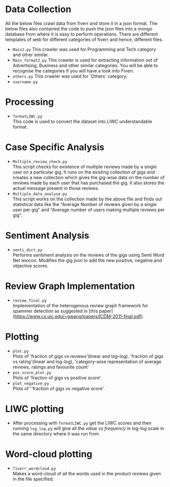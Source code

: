 # Data Collection
  All the below files crawl data from fiverr and store it in a json format. The below files also contained the code to push the json files into a mongo database from where it is easy to perform operations. There are different templates of web for different categories of fiverr and hence, different files.
- `Main2.py`
  This crawler was used for Programming and Tech category and other similar.
- `Main_format2.py`
  This crawler is used for extracting information out of Advertising, Business and other similar categories. You will be able to recognise the categories if you will have a look into Fiverr.
- `others.py`
  This crawler was used for 'Others' category.
- `username.py`

# Processing
- `formatLIWC.py`  
  This code is used to convert the dataset into LIWC understandable format. 

# Case Specific Analysis
- `Multiple_review_check.py`  
  This script checks for existence of multiple reviews made by a single user on a particular gig. It runs on the existing    collection of gigs and creates a new collection which gives the gig-wise data on the number of reviews made by each user   that has purchased the gig. It also stores the actual message present in those reviews.
- `Multiple_data_analyse.py`  
  This script works on the collection made by the above file and finds out statistical data like the "Average Number of      reviews given by a single user per gig" and "Average number of users making multiple reviews per gig".

# Sentiment Analysis
- `senti_dict.py`  
Performs sentiment analysis on the reviews of the gigs using Senti Word Net lexicon. Modifies the gig json to add the new positive, negative and objective scores.

# Review Graph Implementation
- `review_final.py`  
Implementation of the heterogenous review graph framework for spammer detection as suggested in [this paper] (https://www.cs.uic.edu/~gwang/papers/ICDM-2011-final.pdf).

# Plotting
- `plot.py`  
Plots of 'fraction of gigs vs reviews'(linear and log-log), 'fraction of gigs vs rating'(linear and log-log), 'category-wise representation of average reviews, ratings and favourite count'
- `pos_score_plot.py`  
Plots of 'fraction of gigs vs positive score'.
- `plot_negative.py`  
Plots of ''fraction of gigs vs negative score'.


# LIWC plotting
- After processing with `formatLIWC.py` get the LIWC scores and then running `log_log.py` will give all the *value* vs *frequency* in log-log scale in the same directory where it was run from.

# Word-cloud plotting
- `fiverr_wordcloud.py`  
Makes a word-cloud of all the words used in the product reviews given in the file specified.
